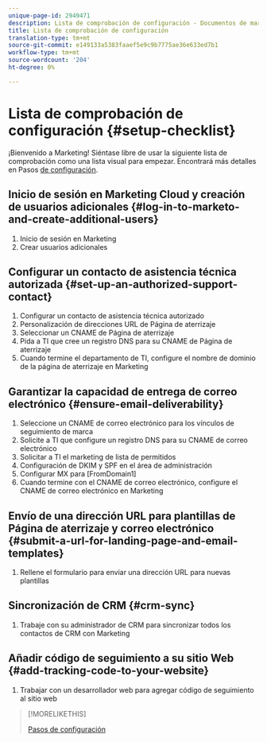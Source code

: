 ```yaml
---
unique-page-id: 2949471
description: Lista de comprobación de configuración - Documentos de marketing - Documentación del producto
title: Lista de comprobación de configuración
translation-type: tm+mt
source-git-commit: e149133a5383faaef5e9c9b7775ae36e633ed7b1
workflow-type: tm+mt
source-wordcount: '204'
ht-degree: 0%

---
```



# Lista de comprobación de configuración {#setup-checklist}

¡Bienvenido a Marketing! Siéntase libre de usar la siguiente lista de comprobación como una lista visual para empezar. Encontrará más detalles en Pasos [de configuración](../../getting-started/setup-steps.md).

## Inicio de sesión en Marketing Cloud y creación de usuarios adicionales {#log-in-to-marketo-and-create-additional-users}

1. Inicio de sesión en Marketing
1. Crear usuarios adicionales

## Configurar un contacto de asistencia técnica autorizada {#set-up-an-authorized-support-contact}

1. Configurar un contacto de asistencia técnica autorizado
1. Personalización de direcciones URL de Página de aterrizaje
1. Seleccionar un CNAME de Página de aterrizaje
1. Pida a TI que cree un registro DNS para su CNAME de Página de aterrizaje
1. Cuando termine el departamento de TI, configure el nombre de dominio de la página de aterrizaje en Marketing

## Garantizar la capacidad de entrega de correo electrónico {#ensure-email-deliverability}

1. Seleccione un CNAME de correo electrónico para los vínculos de seguimiento de marca
1. Solicite a TI que configure un registro DNS para su CNAME de correo electrónico
1. Solicitar a TI el marketing de lista de permitidos
1. Configuración de DKIM y SPF en el área de administración
1. Configurar MX para [FromDomain1]
1. Cuando termine con el CNAME de correo electrónico, configure el CNAME de correo electrónico en Marketing

## Envío de una dirección URL para plantillas de Página de aterrizaje y correo electrónico {#submit-a-url-for-landing-page-and-email-templates}

1. Rellene el formulario para enviar una dirección URL para nuevas plantillas

## Sincronización de CRM {#crm-sync}

1. Trabaje con su administrador de CRM para sincronizar todos los contactos de CRM con Marketing

## Añadir código de seguimiento a su sitio Web {#add-tracking-code-to-your-website}

1. Trabajar con un desarrollador web para agregar código de seguimiento al sitio web

>[!MORELIKETHIS]
>
>[Pasos de configuración](../../getting-started/setup-steps.md)


